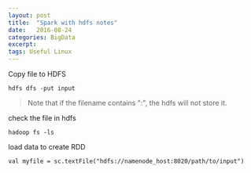 ```yaml
---
layout: post
title:  "Spark with hdfs notes"
date:   2016-08-24
categories: BigData
excerpt: 
tags: Useful Linux
---
```


Copy file to HDFS

```
hdfs dfs -put input
```

> Note that if the filename contains ":", the hdfs will not store it.

check the file in hdfs 

```
hadoop fs -ls
```

load data to create RDD

```
val myfile = sc.textFile("hdfs://namenode_host:8020/path/to/input")
```

